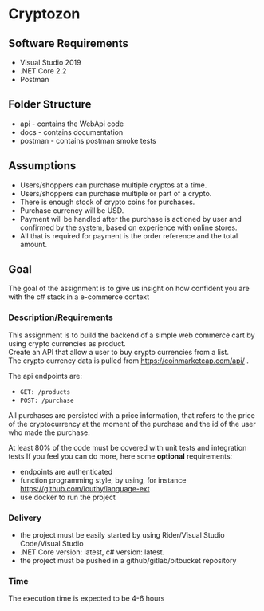 # Cryptozon

## Software Requirements

* Visual Studio 2019
* .NET Core 2.2
* Postman  

## Folder Structure  

* api     - contains the WebApi code
* docs    - contains documentation
* postman - contains postman smoke tests  

## Assumptions

* Users/shoppers can purchase multiple cryptos at a time.
* Users/shoppers can purchase multiple or part of a crypto.
* There is enough stock of crypto coins for purchases.
* Purchase currency will be USD.
* Payment will be handled after the purchase is actioned by user and confirmed by the system, based on experience with online stores.
* All that is required for payment is the order reference and the total amount.  

## Goal  

The goal of the assignment is to give us insight on how confident you are with the c# stack in a e-commerce context

### Description/Requirements  

This assignment is to build the backend of a simple web commerce cart by using crypto currencies as product.  
Create an API that allow a user to buy crypto currencies from a list.  
The crypto currency data is pulled from https://coinmarketcap.com/api/ .

The api endpoints are:

* `GET: /products`
* `POST: /purchase`  

All purchases are persisted with a price information, that refers to the price of the cryptocurrency at the moment of the purchase and the id of the user who made the purchase.

At least 80% of the code must be covered with unit tests and integration tests
If you feel you can do more, here some __optional__ requirements:

* endpoints are authenticated
* function programming style, by using, for instance https://github.com/louthy/language-ext
* use docker to run the project

### Delivery  

* the project must be easily started by using Rider/Visual Studio Code/Visual Studio
* .NET Core version: latest, c# version: latest.
* the project must be pushed in a github/gitlab/bitbucket repository

### Time  

The execution time is expected to be 4-6 hours  
